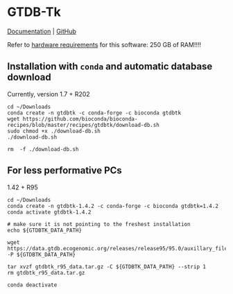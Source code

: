 # GTDB-Tk

[Documentation](https://ecogenomics.github.io/GTDBTk/) | [GitHub](https://github.com/Ecogenomics/GTDBTk)

Refer to [hardware requirements](https://ecogenomics.github.io/GTDBTk/installing/index.html#hardware-requirements) for this software: 250 GB of RAM!!!!

## Installation with `conda` and automatic database download

Currently, version 1.7  + R202

```
cd ~/Downloads
conda create -n gtdbtk -c conda-forge -c bioconda gtdbtk
wget https://github.com/bioconda/bioconda-recipes/blob/master/recipes/gtdbtk/download-db.sh
sudo chmod +x ./download-db.sh
./download-db.sh

rm  -f ./download-db.sh
```


## For less performative PCs

1.42 + R95

```
cd ~/Downloads
conda create -n gtdbtk-1.4.2 -c conda-forge -c bioconda gtdbtk=1.4.2
conda activate gtdbtk-1.4.2

# make sure it is not pointing to the freshest installation
echo ${GTDBTK_DATA_PATH}

wget https://data.gtdb.ecogenomic.org/releases/release95/95.0/auxillary_files/gtdbtk_r95_data.tar.gz -P ${GTDBTK_DATA_PATH}

tar xvzf gtdbtk_r95_data.tar.gz -C ${GTDBTK_DATA_PATH} --strip 1
rm gtdbtk_r95_data.tar.gz

conda deactivate
```
